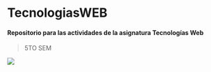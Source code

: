 # TecnologiasWEB

#### Repositorio para las actividades de la asignatura Tecnologías Web

> 5TO SEM

![](https://www.elempleo.com/co/base-empresarial/tecnologico-comfenalco/image/logo_tecno_comfenalco.png)